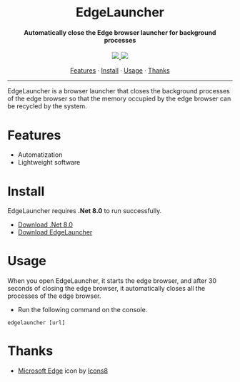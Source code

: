 <h1 align="center">EdgeLauncher</h1>
<h4 align="center">Automatically close the Edge browser launcher for background processes</h4>

<p align="center">
  <a href="https://opensource.org/licenses/MIT">
    <img src="http://img.shields.io/badge/License-MIT%20License-1e90ff.svg"/>
  </a>
  <a href="https://dotnet.microsoft.com">
    <img src="http://img.shields.io/badge/.Net-8.0-1e90ff.svg"/>
  </a>
</p>

<p align="center">
  <a href="#features">Features</a> ·
  <a href="#install">Install</a> ·
  <a href="#usage">Usage</a> ·
  <a href="#usage">Thanks</a>
</p>

---

EdgeLauncher is a browser launcher that closes the background processes of the edge browser so that the memory occupied by the edge browser can be recycled by the system.

# Features

- Automatization
- Lightweight software

# Install

EdgeLauncher requires **.Net 8.0** to run successfully.

- [Download .Net 8.0](https://dotnet.microsoft.com/zh-cn/download/dotnet/8.0/runtime)
- [Download EdgeLauncher](https://github.com/suoyukii/EdgeLauncher/releases)

# Usage

When you open EdgeLauncher, it starts the edge browser, and after 30 seconds of closing the edge browser, it automatically closes all the processes of the edge browser.

- Run the following command on the console.

```shell
edgelauncher [url]
```

# Thanks

- [Microsoft Edge](https://icons8.com/icon/Bt4P6dmizbSO/microsoft-edge) icon by [Icons8](https://icons8.com)